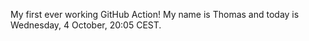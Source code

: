 My first ever working GitHub Action!
My name is Thomas and today is Wednesday, 4 October, 20:05 CEST. 
